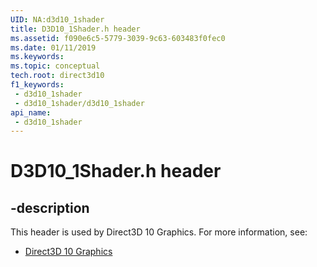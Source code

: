 ```yaml
---
UID: NA:d3d10_1shader
title: D3D10_1Shader.h header
ms.assetid: f090e6c5-5779-3039-9c63-603483f0fec0
ms.date: 01/11/2019
ms.keywords: 
ms.topic: conceptual
tech.root: direct3d10
f1_keywords:
 - d3d10_1shader
 - d3d10_1shader/d3d10_1shader
api_name:
 - d3d10_1shader
---
```


# D3D10_1Shader.h header


## -description

This header is used by Direct3D 10 Graphics. For more information, see:

- [Direct3D 10 Graphics](../_direct3d10/index.md)

